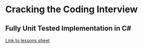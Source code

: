 # Cracking the Coding Interview
## Fully Unit Tested Implementation in C#

[Link to lessons sheet](https://docs.google.com/spreadsheets/d/1dMXyJKIv5hQHWGoFC7T5ioiK5N_RHbdPRzpZw8azqX0/edit?usp=sharing)